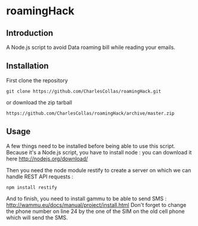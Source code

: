 # roamingHack

## Introduction

A Node.js script to avoid Data roaming bill while reading your emails.

## Installation

First clone the repository
```
git clone https://github.com/CharlesCollas/roamingHack.git
```

or download the zip tarball
```
https://github.com/CharlesCollas/roamingHack/archive/master.zip
```

## Usage

A few things need to be installed before being able to use this script.
Because it's a Node.js script, you have to install node : you can download it here http://nodejs.org/download/

Then you need the node module restify to create a server on which we can handle REST API requests :

```
npm install restify
```

And to finish, you need to install gammu to be able to send SMS : http://wammu.eu/docs/manual/project/install.html
Don't forget to change the phone number on line 24 by the one of the SIM on the old cell phone which will send the SMS.

